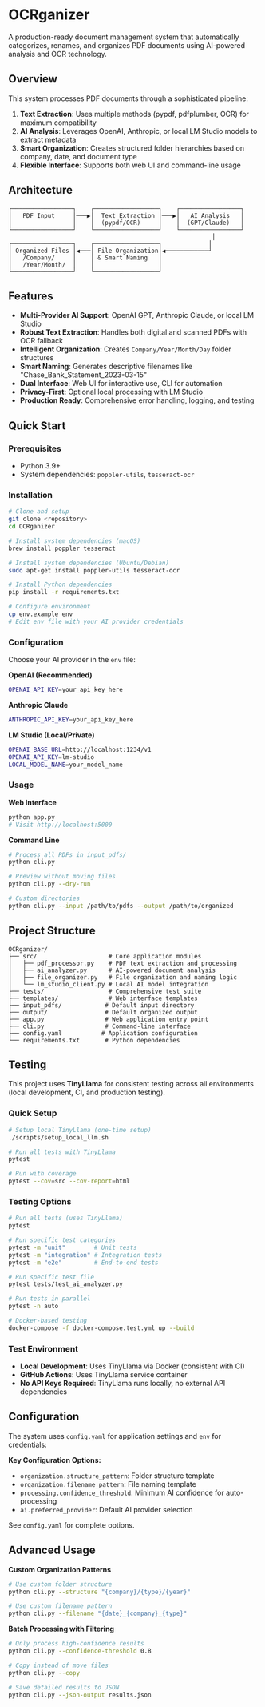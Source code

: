 # OCRganizer

A production-ready document management system that automatically categorizes, renames, and organizes PDF documents using AI-powered analysis and OCR technology.

## Overview

This system processes PDF documents through a sophisticated pipeline:
1. **Text Extraction**: Uses multiple methods (pypdf, pdfplumber, OCR) for maximum compatibility
2. **AI Analysis**: Leverages OpenAI, Anthropic, or local LM Studio models to extract metadata
3. **Smart Organization**: Creates structured folder hierarchies based on company, date, and document type
4. **Flexible Interface**: Supports both web UI and command-line usage

## Architecture

```
┌─────────────────┐    ┌──────────────────┐    ┌─────────────────┐
│   PDF Input     │───▶│  Text Extraction │───▶│   AI Analysis   │
│                 │    │  (pypdf/OCR)     │    │  (GPT/Claude)   │
└─────────────────┘    └──────────────────┘    └─────────────────┘
                                                         │
┌─────────────────┐    ┌──────────────────┐             │
│ Organized Files │◀───│ File Organization│◀────────────┘
│   /Company/     │    │ & Smart Naming   │
│   /Year/Month/  │    │                  │
└─────────────────┘    └──────────────────┘
```

## Features

- **Multi-Provider AI Support**: OpenAI GPT, Anthropic Claude, or local LM Studio
- **Robust Text Extraction**: Handles both digital and scanned PDFs with OCR fallback  
- **Intelligent Organization**: Creates `Company/Year/Month/Day` folder structures
- **Smart Naming**: Generates descriptive filenames like "Chase_Bank_Statement_2023-03-15"
- **Dual Interface**: Web UI for interactive use, CLI for automation
- **Privacy-First**: Optional local processing with LM Studio
- **Production Ready**: Comprehensive error handling, logging, and testing

## Quick Start

### Prerequisites
- Python 3.9+
- System dependencies: `poppler-utils`, `tesseract-ocr`

### Installation

```bash
# Clone and setup
git clone <repository>
cd OCRganizer

# Install system dependencies (macOS)
brew install poppler tesseract

# Install system dependencies (Ubuntu/Debian)
sudo apt-get install poppler-utils tesseract-ocr

# Install Python dependencies
pip install -r requirements.txt

# Configure environment
cp env.example env
# Edit env file with your AI provider credentials
```

### Configuration

Choose your AI provider in the `env` file:

**OpenAI (Recommended)**
```bash
OPENAI_API_KEY=your_api_key_here
```

**Anthropic Claude**
```bash
ANTHROPIC_API_KEY=your_api_key_here
```

**LM Studio (Local/Private)**
```bash
OPENAI_BASE_URL=http://localhost:1234/v1
OPENAI_API_KEY=lm-studio
LOCAL_MODEL_NAME=your_model_name
```

### Usage

**Web Interface**
```bash
python app.py
# Visit http://localhost:5000
```

**Command Line**
```bash
# Process all PDFs in input_pdfs/
python cli.py

# Preview without moving files
python cli.py --dry-run

# Custom directories
python cli.py --input /path/to/pdfs --output /path/to/organized
```

## Project Structure

```
OCRganizer/
├── src/                    # Core application modules
│   ├── pdf_processor.py    # PDF text extraction and processing
│   ├── ai_analyzer.py      # AI-powered document analysis
│   ├── file_organizer.py   # File organization and naming logic
│   └── lm_studio_client.py # Local AI model integration
├── tests/                  # Comprehensive test suite
├── templates/              # Web interface templates
├── input_pdfs/            # Default input directory
├── output/                # Default organized output
├── app.py                 # Web application entry point
├── cli.py                 # Command-line interface
├── config.yaml           # Application configuration
└── requirements.txt       # Python dependencies
```

## Testing

This project uses **TinyLlama** for consistent testing across all environments (local development, CI, and production testing).

### Quick Setup

```bash
# Setup local TinyLlama (one-time setup)
./scripts/setup_local_llm.sh

# Run all tests with TinyLlama
pytest

# Run with coverage
pytest --cov=src --cov-report=html
```

### Testing Options

```bash
# Run all tests (uses TinyLlama)
pytest

# Run specific test categories
pytest -m "unit"        # Unit tests
pytest -m "integration" # Integration tests  
pytest -m "e2e"         # End-to-end tests

# Run specific test file
pytest tests/test_ai_analyzer.py

# Run tests in parallel
pytest -n auto

# Docker-based testing
docker-compose -f docker-compose.test.yml up --build
```

### Test Environment

- **Local Development**: Uses TinyLlama via Docker (consistent with CI)
- **GitHub Actions**: Uses TinyLlama service container
- **No API Keys Required**: TinyLlama runs locally, no external API dependencies

## Configuration

The system uses `config.yaml` for application settings and `env` for credentials:

**Key Configuration Options:**
- `organization.structure_pattern`: Folder structure template
- `organization.filename_pattern`: File naming template  
- `processing.confidence_threshold`: Minimum AI confidence for auto-processing
- `ai.preferred_provider`: Default AI provider selection

See `config.yaml` for complete options.

## Advanced Usage

**Custom Organization Patterns**
```bash
# Use custom folder structure
python cli.py --structure "{company}/{type}/{year}"

# Use custom filename pattern
python cli.py --filename "{date}_{company}_{type}"
```

**Batch Processing with Filtering**
```bash
# Only process high-confidence results
python cli.py --confidence-threshold 0.8

# Copy instead of move files
python cli.py --copy

# Save detailed results to JSON
python cli.py --json-output results.json
```
